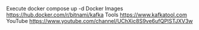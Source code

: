 Execute
docker compose up -d
Docker Images
https://hub.docker.com/r/bitnami/kafka
Tools
https://www.kafkatool.com
YouTube
https://www.youtube.com/channel/UChXic8S9ve6ufQPlSTJXV3w
